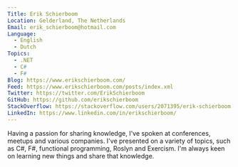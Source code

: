 ```yaml
---
Title: Erik Schierboom
Location: Gelderland, The Netherlands
Email: erik_schierboom@hotmail.com
Language:
  - English
  - Dutch
Topics:
  - .NET
  - C#
  - F#
Blog: https://www.erikschierboom.com/
Feed: https://www.erikschierboom.com/posts/index.xml
Twitter: https://twitter.com/ErikSchierboom
GitHub: https://github.com/erikschierboom
StackOverflow: https://stackoverflow.com/users/2071395/erik-schierboom
LinkedIn: https://www.linkedin.com/in/erikschierboom/
---
```

Having a passion for sharing knowledge, I've spoken at conferences, meetups and various companies. I've presented on a variety of topics, such as C#, F#, functional programming, Roslyn and Exercism. I'm always keen on learning new things and share that knowledge.
